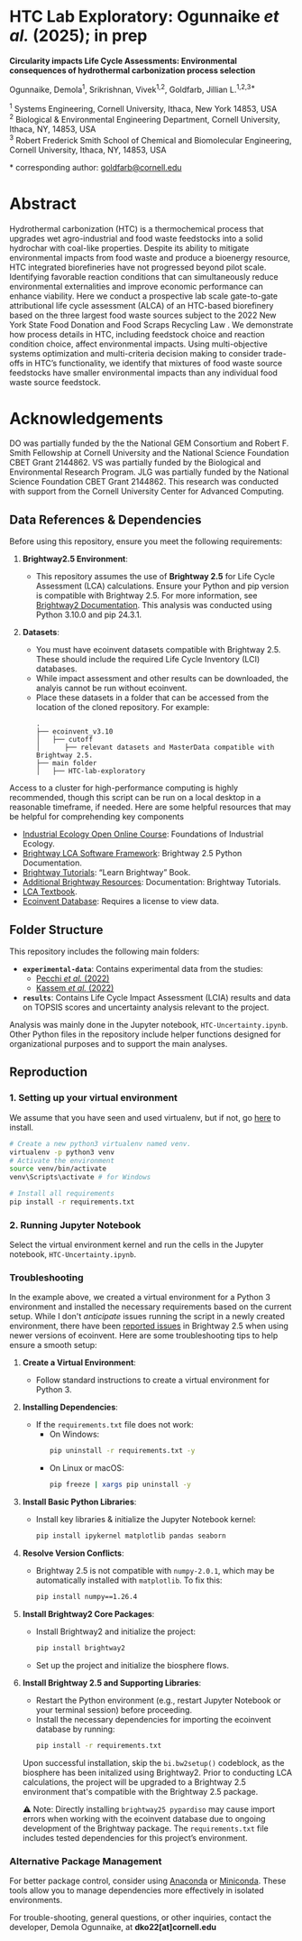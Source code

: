 # HTC Lab Exploratory: Ogunnaike <i>et al.</i> (2025); in prep
<b>Circularity impacts Life Cycle Assessments: Environmental consequences of hydrothermal carbonization process selection </b>

Ogunnaike, Demola<sup>1</sup>, Srikrishnan, Vivek<sup>1,2</sup>, Goldfarb, Jillian L.<sup>1,2,3*</sup>

<sup>1</sup> Systems Engineering, Cornell University, Ithaca, New York 14853, USA <br>
<sup>2</sup> Biological & Environmental Engineering Department, Cornell University, Ithaca, NY, 14853, USA <br>
<sup>3</sup> Robert Frederick Smith School of Chemical and Biomolecular Engineering, Cornell University, Ithaca, NY, 14853, USA <br>

\* corresponding author: [goldfarb@cornell.edu](mailto:goldfarb@cornell.edu) 

# Abstract
Hydrothermal  carbonization (HTC) is a thermochemical process that upgrades wet agro-industrial and food waste feedstocks into a solid hydrochar with coal-like properties. Despite its ability to mitigate environmental impacts from food waste and produce a bioenergy resource, HTC integrated biorefineries have not progressed beyond pilot scale. Identifying favorable reaction conditions that can simultaneously reduce environmental externalities and improve economic performance can enhance viability.   Here we conduct a prospective lab scale gate-to-gate attributional life cycle assessment (ALCA) of an HTC-based biorefinery based on the three largest food waste sources subject to the 2022 New York State Food Donation and Food Scraps Recycling Law  . We demonstrate how process details in HTC, including feedstock choice and reaction condition choice, affect environmental impacts. Using multi-objective systems optimization and multi-criteria decision making to consider trade-offs in HTC’s functionality, we identify that mixtures of food waste source feedstocks have smaller environmental impacts than any individual food waste source feedstock. 

# Acknowledgements 
DO was partially funded by the the National GEM Consortium and Robert F. Smith Fellowship at Cornell University and the National Science Foundation CBET Grant 2144862. VS was partially funded by the Biological and Environmental Research Program. JLG was partially funded by the National Science Foundation CBET Grant 2144862. This research was conducted with support from the Cornell University Center for Advanced Computing.

## Data References & Dependencies 

Before using this repository, ensure you meet the following requirements:

1. **Brightway2.5 Environment**:
   - This repository assumes the use of **Brightway 2.5** for Life Cycle Assessment (LCA) calculations. Ensure your Python and pip version is compatible with Brightway 2.5. For more information, see [Brightway2 Documentation](https://brightway.dev). This analysis was conducted using Python 3.10.0 and pip 24.3.1.

2. **Datasets**:
   - You must have ecoinvent datasets compatible with Brightway 2.5. These should include the required Life Cycle Inventory (LCI) databases.
   - While impact assessment and other results can be downloaded, the analyis cannot be run without ecoinvent. 
   - Place these datasets in a folder that can be accessed from the location of the cloned repository. For example:
     ```
     .
     ├── ecoinvent_v3.10
     │   ├── cutoff 
     │      ├── relevant datasets and MasterData compatible with Brightway 2.5. 
     ├── main folder 
     │   ├── HTC-lab-exploratory

Access to a cluster for high-performance computing is highly recommended, though this script can be run on a local desktop in a reasonable timeframe, if needed. Here are some helpful resources that may be helpful for comprehending key components  
- [Industrial Ecology Open Online Course](https://www.industrialecology.uni-freiburg.de/teaching): Foundations of Industrial Ecology.  
- [Brightway LCA Software Framework](https://docs.brightway.dev/en/latest/index.html): Brightway 2.5 Python Documentation.  
- [Brightway Tutorials](https://learn.brightway.dev/en/latest/content/home.html): “Learn Brightway” Book.  
- [Additional Brightway Resources](https://wiki.ubc.ca/Documentation:Brightway_Tutorials): Documentation: Brightway Tutorials.  
- [LCA Textbook](https://app.boxcn.net/s/5mnzyq1y3gcyjrveubf4/folder/52228826119).  
- [Ecoinvent Database](https://ecoquery.ecoinvent.org/3.10/cutoff/search): Requires a license to view data.  

## Folder Structure

This repository includes the following main folders:

- **`experimental-data`**: Contains experimental data from the studies:
  - [Pecchi *et al.* (2022)](https://www.sciencedirect.com/science/article/pii/S0960852422001286?via%3Dihub)
  - [Kassem *et al.* (2022)](https://pubs.acs.org/doi/10.1021/acssuschemeng.2c04188)
- **`results`**: Contains Life Cycle Impact Assessment (LCIA) results and data on TOPSIS scores and uncertainty analysis relevant to the project.

Analysis was mainly done in the Jupyter notebook, `HTC-Uncertainty.ipynb`. Other Python files in the repository include helper functions designed for organizational purposes and to support the main analyses.

## Reproduction

### 1. Setting up your virtual environment
We assume that you have seen and used virtualenv, but if not, go [here](https://docs.python.org/3/library/venv.html) to install. 

```bash
# Create a new python3 virtualenv named venv.
virtualenv -p python3 venv
# Activate the environment
source venv/bin/activate
venv\Scripts\activate # for Windows

# Install all requirements
pip install -r requirements.txt
```
### 2. Running Jupyter Notebook 
Select the virtual environment kernel and run the cells in the Jupyter notebook, `HTC-Uncertainty.ipynb`.

### Troubleshooting

In the example above, we created a virtual environment for a Python 3 environment and installed the necessary requirements based on the current setup. While I don't *anticipate* issues running the script in a newly created environment, there have been [reported issues](https://brightway.groups.io/g/development/topic/brightway2_io_bw2io/94865283?p=,,,20,0,0,0::recentpostdate/sticky,,,20,2,0,94865283,previd%3D1667841452571356602,nextid%3D1637964654927686290&previd=1667841452571356602&nextid=1637964654927686290) in Brightway 2.5 when using newer versions of ecoinvent. Here are some troubleshooting tips to help ensure a smooth setup: 

1. **Create a Virtual Environment**:
   - Follow standard instructions to create a virtual environment for Python 3.

2. **Installing Dependencies**:
   - If the `requirements.txt` file does not work:
     - On Windows:
       ```bash
       pip uninstall -r requirements.txt -y
       ```
     - On Linux or macOS:
       ```bash
       pip freeze | xargs pip uninstall -y
       ```

3. **Install Basic Python Libraries**:
   - Install key libraries & initialize the Jupyter Notebook kernel:
     ```bash
     pip install ipykernel matplotlib pandas seaborn 
     ```

4. **Resolve Version Conflicts**:
   - Brightway 2.5 is not compatible with `numpy-2.0.1`, which may be automatically installed with `matplotlib`. To fix this:
     ```bash
     pip install numpy==1.26.4
     ```

5. **Install Brightway2 Core Packages**:
   - Install Brightway2 and initialize the project:
     ```bash
     pip install brightway2
     ```
   - Set up the project and initialize the biosphere flows.

6. **Install Brightway 2.5 and Supporting Libraries**:
   - Restart the Python environment (e.g., restart Jupyter Notebook or your terminal session) before proceeding.
   - Install the necessary dependencies for importing the ecoinvent database by running:
     ```bash
     pip install -r requirements.txt 
     ```
    Upon successful installation, skip the `bi.bw2setup()` codeblock, as the biosphere has been initalized using Brightway2. Prior to conducting LCA calculations, the project will be upgraded to a Brightway 2.5 environment that's compatible with the Brightway 2.5 package. 
    
    ⚠️ Note: Directly installing `brightway25 pypardiso` may cause import errors when working with the ecoinvent database due to ongoing development of the Brightway package. The `requirements.txt` file includes tested dependencies for this project’s environment. 

### Alternative Package Management

For better package control, consider using [Anaconda](https://www.anaconda.com) or [Miniconda](https://docs.conda.io/en/latest/miniconda.html). These tools allow you to manage dependencies more effectively in isolated environments.

For trouble-shooting, general questions, or other inquiries, contact the developer, Demola Ogunnaike, at **dko22[at]cornell.edu**
